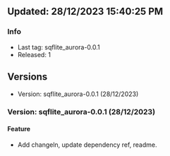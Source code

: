 ## Updated: 28/12/2023 15:40:25 PM

### Info

- Last tag: sqflite_aurora-0.0.1
- Released: 1

## Versions

- Version: sqflite_aurora-0.0.1 (28/12/2023)

### Version: sqflite_aurora-0.0.1 (28/12/2023)


#### Feature

* Add changeln, update dependency ref, readme.

